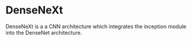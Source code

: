 # DenseNeXt
DenseNeXt is a a CNN architecture which integrates the inception module into the DenseNet architecture.
